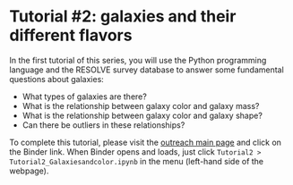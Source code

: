 # Tutorial #2: galaxies and their different flavors

In the first tutorial of this series, you will use the Python programming language and the RESOLVE survey database to answer some fundamental questions about galaxies:
* What types of galaxies are there?
* What is the relationship between galaxy color and galaxy mass?
* What is the relationship between galaxy color and galaxy shape?
* Can there be outliers in these relationships?

To complete this tutorial, please visit the [outreach main page](https://github.com/resolvesurvey/outreach/tree/main) and click on the Binder link. When Binder opens and loads, just click `Tutorial2 > Tutorial2_Galaxiesandcolor.ipynb` in the menu (left-hand side of the webpage).
